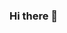 ### Hi there 👋

<!--
**petrsubrt/petrsubrt** is a ✨ _special_ ✨ repository because its `README.md` (this file) appears on your GitHub profile.

Jako původně nadšený amatér jsem se rozhodl jít za svou vysněnou kariérou, a byť původně vyučen, doplnil jsem si vzdělání a nakonec získal i bakalářský titul. Programovaní embedded aplikací pro mě není jen prací ale zároveň mým koníčkem. Rád se dozvídám nové věci z oblastí fungování toolchainů, zvláště pak pokud se přímo týkají daných architektur. Ve volném čase se krom občasného focení, neustupující píli přemoci ukulele a výpomoci na Mladějovské průmyslové dráze kam si rád jezdím odpočinout, věnuji také návrhu a implementaci vlastní softcore CPU architektury na FPGA. 
Here are some ideas to get you started:

- 🔭 I’m currently working on ...
- 🌱 I’m currently learning ...
- 👯 I’m looking to collaborate on ...
- 🤔 I’m looking for help with ...
- 💬 Ask me about ...
- 📫 How to reach me: ...
- 😄 Pronouns: ...
- ⚡ Fun fact: ...
-->
